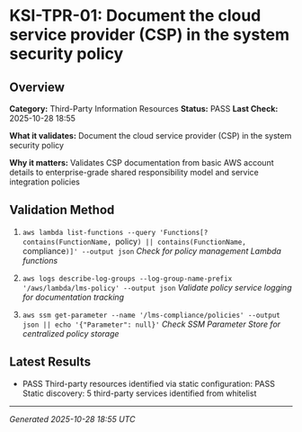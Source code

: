 # KSI-TPR-01: Document the cloud service provider (CSP) in the system security policy

## Overview

**Category:** Third-Party Information Resources
**Status:** PASS
**Last Check:** 2025-10-28 18:55

**What it validates:** Document the cloud service provider (CSP) in the system security policy

**Why it matters:** Validates CSP documentation from basic AWS account details to enterprise-grade shared responsibility model and service integration policies

## Validation Method

1. `aws lambda list-functions --query 'Functions[?contains(FunctionName, `policy`) || contains(FunctionName, `compliance`)]' --output json`
   *Check for policy management Lambda functions*

2. `aws logs describe-log-groups --log-group-name-prefix '/aws/lambda/lms-policy' --output json`
   *Validate policy service logging for documentation tracking*

3. `aws ssm get-parameter --name '/lms-compliance/policies' --output json || echo '{"Parameter": null}'`
   *Check SSM Parameter Store for centralized policy storage*

## Latest Results

- PASS Third-party resources identified via static configuration: PASS Static discovery: 5 third-party services identified from whitelist

---
*Generated 2025-10-28 18:55 UTC*